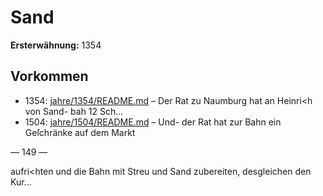 # Sand

**Ersterwähnung:** 1354

## Vorkommen
- 1354: [jahre/1354/README.md](../jahre/1354/README.md) – Der Rat zu Naumburg hat an Heinri<h von Sand-
bah 12 Sch...
- 1504: [jahre/1504/README.md](../jahre/1504/README.md) – Und-
der Rat hat zur Bahn ein Geſchränke auf dem Markt


— 149 —

aufri<hten und die Bahn mit Streu und Sand zubereiten,
desgleichen den Kur...
